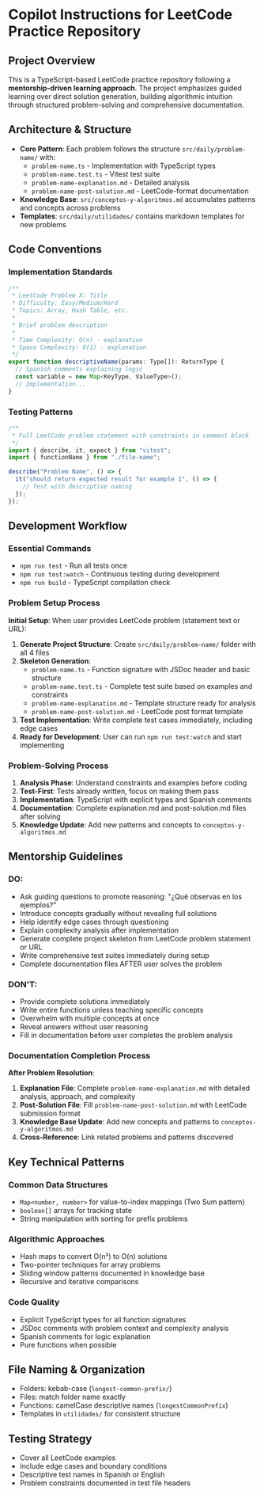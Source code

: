 # Copilot Instructions for LeetCode Practice Repository

## Project Overview

This is a TypeScript-based LeetCode practice repository following a **mentorship-driven learning approach**. The project emphasizes guided learning over direct solution generation, building algorithmic intuition through structured problem-solving and comprehensive documentation.

## Architecture & Structure

- **Core Pattern**: Each problem follows the structure `src/daily/problem-name/` with:
  - `problem-name.ts` - Implementation with TypeScript types
  - `problem-name.test.ts` - Vitest test suite
  - `problem-name-explanation.md` - Detailed analysis
  - `problem-name-post-solution.md` - LeetCode-format documentation
- **Knowledge Base**: `src/conceptos-y-algoritmos.md` accumulates patterns and concepts across problems
- **Templates**: `src/daily/utilidades/` contains markdown templates for new problems

## Code Conventions

### Implementation Standards

```typescript
/**
 * LeetCode Problem X: Title
 * Difficulty: Easy/Medium/Hard
 * Topics: Array, Hash Table, etc.
 *
 * Brief problem description
 *
 * Time Complexity: O(n) - explanation
 * Space Complexity: O(1) - explanation
 */
export function descriptiveName(params: Type[]): ReturnType {
  // Spanish comments explaining logic
  const variable = new Map<KeyType, ValueType>();
  // Implementation...
}
```

### Testing Patterns

```typescript
/**
 * Full LeetCode problem statement with constraints in comment block
 */
import { describe, it, expect } from "vitest";
import { functionName } from "./file-name";

describe("Problem Name", () => {
  it("should return expected result for example 1", () => {
    // Test with descriptive naming
  });
});
```

## Development Workflow

### Essential Commands

- `npm run test` - Run all tests once
- `npm run test:watch` - Continuous testing during development
- `npm run build` - TypeScript compilation check

### Problem Setup Process

**Initial Setup**: When user provides LeetCode problem (statement text or URL):

1. **Generate Project Structure**: Create `src/daily/problem-name/` folder with all 4 files
2. **Skeleton Generation**:
   - `problem-name.ts` - Function signature with JSDoc header and basic structure
   - `problem-name.test.ts` - Complete test suite based on examples and constraints
   - `problem-name-explanation.md` - Template structure ready for analysis
   - `problem-name-post-solution.md` - LeetCode post format template
3. **Test Implementation**: Write complete test cases immediately, including edge cases
4. **Ready for Development**: User can run `npm run test:watch` and start implementing

### Problem-Solving Process

1. **Analysis Phase**: Understand constraints and examples before coding
2. **Test-First**: Tests already written, focus on making them pass
3. **Implementation**: TypeScript with explicit types and Spanish comments
4. **Documentation**: Complete explanation.md and post-solution.md files after solving
5. **Knowledge Update**: Add new patterns and concepts to `conceptos-y-algoritmos.md`

## Mentorship Guidelines

### DO:

- Ask guiding questions to promote reasoning: "¿Qué observas en los ejemplos?"
- Introduce concepts gradually without revealing full solutions
- Help identify edge cases through questioning
- Explain complexity analysis after implementation
- Generate complete project skeleton from LeetCode problem statement or URL
- Write comprehensive test suites immediately during setup
- Complete documentation files AFTER user solves the problem

### DON'T:

- Provide complete solutions immediately
- Write entire functions unless teaching specific concepts
- Overwhelm with multiple concepts at once
- Reveal answers without user reasoning
- Fill in documentation before user completes the problem analysis

### Documentation Completion Process

**After Problem Resolution**:

1. **Explanation File**: Complete `problem-name-explanation.md` with detailed analysis, approach, and complexity
2. **Post-Solution File**: Fill `problem-name-post-solution.md` with LeetCode submission format
3. **Knowledge Base Update**: Add new concepts and patterns to `conceptos-y-algoritmos.md`
4. **Cross-Reference**: Link related problems and patterns discovered

## Key Technical Patterns

### Common Data Structures

- `Map<number, number>` for value-to-index mappings (Two Sum pattern)
- `boolean[]` arrays for tracking state
- String manipulation with sorting for prefix problems

### Algorithmic Approaches

- Hash maps to convert O(n²) to O(n) solutions
- Two-pointer techniques for array problems
- Sliding window patterns documented in knowledge base
- Recursive and iterative comparisons

### Code Quality

- Explicit TypeScript types for all function signatures
- JSDoc comments with problem context and complexity analysis
- Spanish comments for logic explanation
- Pure functions when possible

## File Naming & Organization

- Folders: kebab-case (`longest-common-prefix/`)
- Files: match folder name exactly
- Functions: camelCase descriptive names (`longestCommonPrefix`)
- Templates in `utilidades/` for consistent structure

## Testing Strategy

- Cover all LeetCode examples
- Include edge cases and boundary conditions
- Descriptive test names in Spanish or English
- Problem constraints documented in test file headers
